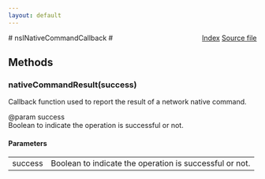 ```yaml
---
layout: default
---
```

<div class='links' style='float:right'><a href="../index.html">Index</a>
<a href="http://dxr.mozilla.org/mozilla-central/source/dom/system/gonk/nsINetworkService.idl">Source file</a>
</div>
# nsINativeCommandCallback #

## Methods ##

### nativeCommandResult(success) ###
  
Callback function used to report the result of a network native command.  
  
@param success  
       Boolean to indicate the operation is successful or not.  
  

#### Parameters ####

<table>

<tr>
<td>success</td>
<td>       Boolean to indicate the operation is successful or not.  
</td>
</tr>

</table>
